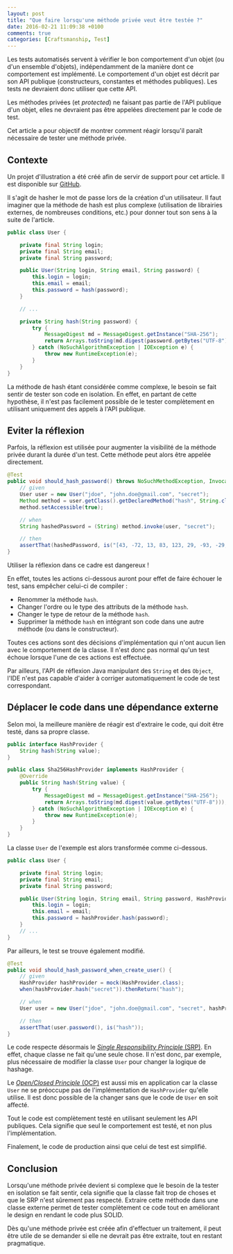 ```yaml
---
layout: post
title: "Que faire lorsqu'une méthode privée veut être testée ?"
date: 2016-02-21 11:09:38 +0100
comments: true
categories: [Craftsmanship, Test]
---
```


Les tests automatisés servent à vérifier le bon comportement d'un objet (ou d'un ensemble d'objets), indépendamment de la manière dont ce comportement est implémenté. Le comportement d'un objet est décrit par son API publique (constructeurs, constantes et méthodes publiques). Les tests ne devraient donc utiliser que cette API.

Les méthodes privées (et _protected_) ne faisant pas partie de l'API publique d'un objet, elles ne devraient pas être appelées directement par le code de test.

Cet article a pour objectif de montrer comment réagir lorsqu'il paraît nécessaire de tester une méthode privée.

<!-- more -->

## Contexte

Un projet d'illustration a été créé afin de servir de support pour cet article. Il est disponible sur [GitHub](https://github.com/nphumbert/demo-private-method-test/).

Il s'agit de hasher le mot de passe lors de la création d'un utilisateur. Il faut imaginer que la méthode de hash est plus complexe (utilisation de librairies externes, de nombreuses conditions, etc.) pour donner tout son sens à la suite de l'article.

```java
public class User {

    private final String login;
    private final String email;
    private final String password;

    public User(String login, String email, String password) {
        this.login = login;
        this.email = email;
        this.password = hash(password);
    }

    // ...

    private String hash(String password) {
        try {
            MessageDigest md = MessageDigest.getInstance("SHA-256");
            return Arrays.toString(md.digest(password.getBytes("UTF-8")));
        } catch (NoSuchAlgorithmException | IOException e) {
            throw new RuntimeException(e);
        }
    }
}
```

La méthode de hash étant considérée comme complexe, le besoin se fait sentir de tester son code en isolation. En effet, en partant de cette hypothèse, il n'est pas facilement possible de le tester complètement en utilisant uniquement des appels à l'API publique.

## Eviter la réflexion

Parfois, la réflexion est utilisée pour augmenter la visibilité de la méthode privée durant la durée d'un test. Cette méthode peut alors être appelée directement.

```java
@Test
public void should_hash_password() throws NoSuchMethodException, InvocationTargetException, IllegalAccessException {
    // given
    User user = new User("jdoe", "john.doe@gmail.com", "secret");
    Method method = user.getClass().getDeclaredMethod("hash", String.class);
    method.setAccessible(true);

    // when
    String hashedPassword = (String) method.invoke(user, "secret");

    // then
    assertThat(hashedPassword, is("[43, -72, 13, 83, 123, 29, -93, -29, -117, -45, 3, 97, -86, -123, 86, -122, -67, -32, -22, -51, 113, 98, -2, -10, -94, 95, -23, 123, -11, 39, -94, 91]"));
}
```

Utiliser la réflexion dans ce cadre est dangereux !

En effet, toutes les actions ci-dessous auront pour effet de faire échouer le test, sans empêcher celui-ci de compiler :

- Renommer la méthode `hash`.
- Changer l'ordre ou le type des attributs de la méthode `hash`.
- Changer le type de retour de la méthode `hash`.
- Supprimer la méthode `hash` en intégrant son code dans une autre méthode (ou dans le constructeur).

Toutes ces actions sont des décisions d'implémentation qui n'ont aucun lien avec le comportement de la classe. Il n'est donc pas normal qu'un test échoue lorsque l'une de ces actions est effectuée.

Par ailleurs, l'API de réflexion Java manipulant des `String` et des `Object`, l'IDE n'est pas capable d'aider à corriger automatiquement le code de test correspondant.

## Déplacer le code dans une dépendance externe

Selon moi, la meilleure manière de réagir est d'extraire le code, qui doit être testé, dans sa propre classe.

```java
public interface HashProvider {
    String hash(String value);
}
```

```java
public class Sha256HashProvider implements HashProvider {
    @Override
    public String hash(String value) {
        try {
            MessageDigest md = MessageDigest.getInstance("SHA-256");
            return Arrays.toString(md.digest(value.getBytes("UTF-8")));
        } catch (NoSuchAlgorithmException | IOException e) {
            throw new RuntimeException(e);
        }
    }
}
```

La classe `User` de l'exemple est alors transformée comme ci-dessous.

```java
public class User {

    private final String login;
    private final String email;
    private final String password;

    public User(String login, String email, String password, HashProvider hashProvider) {
        this.login = login;
        this.email = email;
        this.password = hashProvider.hash(password);
    }
	// ...
}
```

Par ailleurs, le test se trouve également modifié.

```java
@Test
public void should_hash_password_when_create_user() {
    // given
    HashProvider hashProvider = mock(HashProvider.class);
    when(hashProvider.hash("secret")).thenReturn("hash");

    // when
    User user = new User("jdoe", "john.doe@gmail.com", "secret", hashProvider);

    // then
    assertThat(user.password(), is("hash"));
}
```

Le code respecte désormais le [_Single Responsibility Principle_ (SRP)](https://en.wikipedia.org/wiki/Single_responsibility_principle). En effet, chaque classe ne fait qu'une seule chose. Il n'est donc, par exemple, plus nécessaire de modifier la classe `User` pour changer la logique de hashage.

Le [_Open/Closed Principle_ (OCP)](https://en.wikipedia.org/wiki/Open/closed_principle) est aussi mis en application car la classe `User` ne se préoccupe pas de l'implémentation de `HashProvider` qu'elle utilise. Il est donc possible de la changer sans que le code de `User` en soit affecté.

Tout le code est complètement testé en utilisant seulement les API publiques. Cela signifie que seul le comportement est testé, et non plus l'implémentation.

Finalement, le code de production ainsi que celui de test est simplifié.

## Conclusion

Lorsqu'une méthode privée devient si complexe que le besoin de la tester en isolation se fait sentir, cela signifie que la classe fait trop de choses et que le SRP n'est sûrement pas respecté. Extraire cette méthode dans une classe externe permet de tester complètement ce code tout en améliorant le design en rendant le code plus SOLID.

Dès qu'une méthode privée est créée afin d'effectuer un traitement, il peut être utile de se demander si elle ne devrait pas être extraite, tout en restant pragmatique.